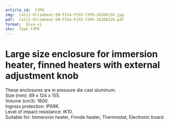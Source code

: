 ```yaml
---
article_id:  Y3P6
img:  Cat11-Ultimheat-EN-P154-P155-Y3P6-20200130.jpg
pdf:  Cat11-Ultimheat-EN-P154-P155-Y3P6-20200130.pdf
format:  diva-v1
sku:  Type Y3P6
---
```

# Large size enclosure for immersion heater, finned heaters with external adjustment knob

These enclosures are in pressure die cast aluminum.  
Size (mm): 89 x 124 x 155.  
Volume (cm3): 1600.  
Ingress protection: IP69K.  
Level of impact resistance: IK10.  
Suitable for: Immersion heater, Finnde heater, Thermostat, Electronic board.  

